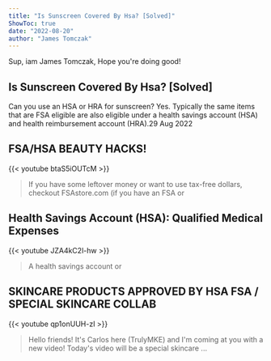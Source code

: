 ```yaml
---
title: "Is Sunscreen Covered By Hsa? [Solved]"
ShowToc: true 
date: "2022-08-20"
author: "James Tomczak" 
---
```


Sup, iam James Tomczak, Hope you're doing good!
## Is Sunscreen Covered By Hsa? [Solved]
Can you use an HSA or HRA for sunscreen? Yes. Typically the same items that are FSA eligible are also eligible under a health savings account (HSA) and health reimbursement account (HRA).29 Aug 2022

## FSA/HSA BEAUTY HACKS!
{{< youtube btaS5iOUTcM >}}
>If you have some leftover money or want to use tax-free dollars, checkout FSAstore.com (if you have an FSA or 

## Health Savings Account (HSA): Qualified Medical Expenses
{{< youtube JZA4kC2l-hw >}}
>A health savings account or 

## SKINCARE PRODUCTS APPROVED BY HSA FSA / SPECIAL SKINCARE COLLAB
{{< youtube qp1onUUH-zI >}}
>Hello friends! It's Carlos here (TrulyMKE) and I'm coming at you with a new video! Today's video will be a special skincare ...

